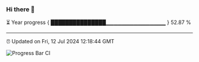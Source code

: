 ### Hi there 👋

⏳ Year progress { ███████████████▁▁▁▁▁▁▁▁▁▁▁▁▁▁▁ } 52.87 %

---

⏰ Updated on Fri, 12 Jul 2024 12:18:44 GMT

![Progress Bar CI](https://github.com/code-lakshay/GitHub-Actions-Demo/workflows/Progress%20Bar%20CI/badge.svg)
